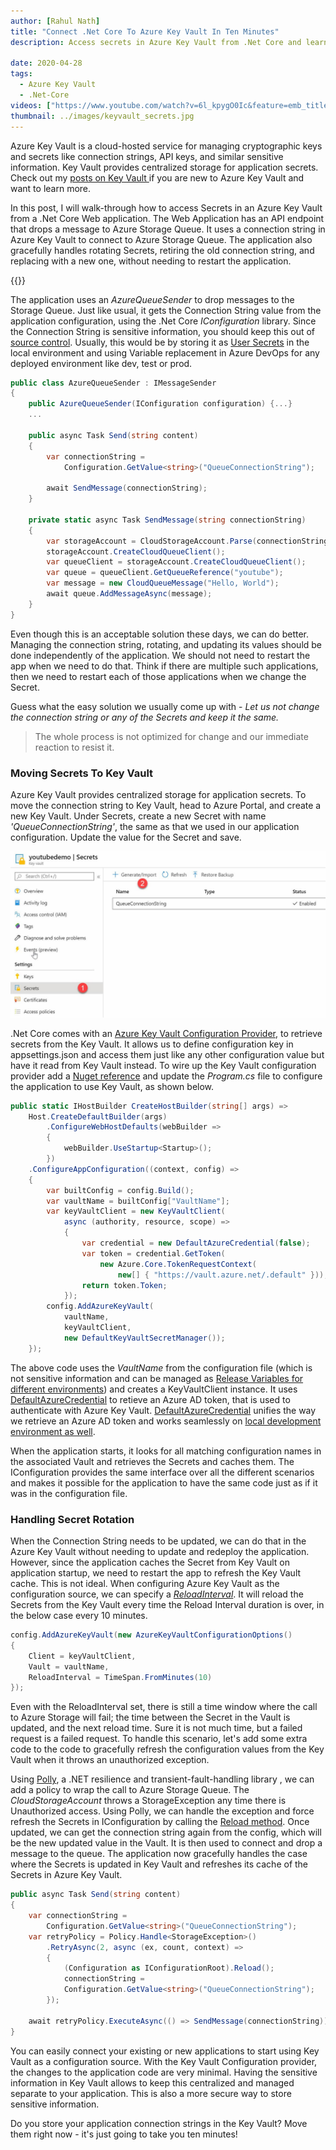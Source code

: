 ```yaml
---
author: [Rahul Nath]
title: "Connect .Net Core To Azure Key Vault In Ten Minutes"
description: Access secrets in Azure Key Vault from .Net Core and learn how to elegantly handle when rotating secrets.
  
date: 2020-04-28
tags:
  - Azure Key Vault
  - .Net-Core
videos: ["https://www.youtube.com/watch?v=6l_kpygO0Ic&feature=emb_title"]
thumbnail: ../images/keyvault_secrets.jpg
---
```


Azure Key Vault is a cloud-hosted service for managing cryptographic keys and secrets like connection strings, API keys, and similar sensitive information. Key Vault provides centralized storage for application secrets. Check out my [posts on Key Vault ](https://www.rahulpnath.com/blog/category/azure-key-vault/) if you are new to Azure Key Vault and want to learn more.

In this post, I will walk-through how to access Secrets in an Azure Key Vault from a .Net Core Web application. The Web Application has an API endpoint that drops a message to Azure Storage Queue. It uses a connection string in Azure Key Vault to connect to Azure Storage Queue. The application also gracefully handles rotating Secrets, retiring the old connection string, and replacing with a new one, without needing to restart the application.

{{<youtube id="6l_kpygO0Ic">}}
<br />

The application uses an _AzureQueueSender_ to drop messages to the Storage Queue. Just like usual, it gets the Connection String value from the application configuration, using the .Net Core _IConfiguration_ library. Since the Connection String is sensitive information, you should keep this out of [source control](/blog/keeping-sensitive-configuration-data-out-of-source-control/). Usually, this would be by storing it as [User Secrets](https://docs.microsoft.com/en-us/aspnet/core/security/app-secrets) in the local environment and using Variable replacement in Azure DevOps for any deployed environment like dev, test or prod.

```csharp
public class AzureQueueSender : IMessageSender
{
    public AzureQueueSender(IConfiguration configuration) {...}
    ...

    public async Task Send(string content)
    {
        var connectionString =
            Configuration.GetValue<string>("QueueConnectionString");

        await SendMessage(connectionString);
    }

    private static async Task SendMessage(string connectionString)
    {
        var storageAccount = CloudStorageAccount.Parse(connectionString);
        storageAccount.CreateCloudQueueClient();
        var queueClient = storageAccount.CreateCloudQueueClient();
        var queue = queueClient.GetQueueReference("youtube");
        var message = new CloudQueueMessage("Hello, World");
        await queue.AddMessageAsync(message);
    }
}
```

Even though this is an acceptable solution these days, we can do better. Managing the connection string, rotating, and updating its values should be done independently of the application. We should not need to restart the app when we need to do that. Think if there are multiple such applications, then we need to restart each of those applications when we change the Secret.

Guess what the easy solution we usually come up with - _Let us not change the connection string or any of the Secrets and keep it the same._

> The whole process is not optimized for change and our immediate reaction to resist it.

### Moving Secrets To Key Vault

Azure Key Vault provides centralized storage for application secrets. To move the connection string to Key Vault, head to Azure Portal, and create a new Key Vault. Under Secrets, create a new Secret with name _'QueueConnectionString'_, the same as that we used in our application configuration. Update the value for the Secret and save.

![](../images/keyvault_secrets.jpg)

.Net Core comes with an [Azure Key Vault Configuration Provider](https://docs.microsoft.com/en-us/aspnet/core/security/key-vault-configuration?view=aspnetcore-3.1), to retrieve secrets from the Key Vault. It allows us to define configuration key in appsettings.json and access them just like any other configuration value but have it read from Key Vault instead. To wire up the Key Vault configuration provider add a [Nuget reference](https://www.nuget.org/packages/Microsoft.Extensions.Configuration.AzureKeyVault/) and update the _Program.cs_ file to configure the application to use Key Vault, as shown below.

```csharp
public static IHostBuilder CreateHostBuilder(string[] args) =>
    Host.CreateDefaultBuilder(args)
        .ConfigureWebHostDefaults(webBuilder =>
        {
            webBuilder.UseStartup<Startup>();
        })
    .ConfigureAppConfiguration((context, config) =>
    {
        var builtConfig = config.Build();
        var vaultName = builtConfig["VaultName"];
        var keyVaultClient = new KeyVaultClient(
            async (authority, resource, scope) =>
            {
                var credential = new DefaultAzureCredential(false);
                var token = credential.GetToken(
                    new Azure.Core.TokenRequestContext(
                        new[] { "https://vault.azure.net/.default" }));
                return token.Token;
            });
        config.AddAzureKeyVault(
            vaultName,
            keyVaultClient,
            new DefaultKeyVaultSecretManager());
    });
```

The above code uses the _VaultName_ from the configuration file (which is not sensitive information and can be managed as [Release Variables for different environments](https://www.youtube.com/watch?v=OFr6Vkw0mq8)) and creates a KeyVaultClient instance. It uses [DefaultAzureCredential](/blog/defaultazurecredential_from_azure_sdk/) to retieve an Azure AD token, that is used to authenticate with Azure Key Vault. [DefaultAzureCredential](/blog/defaultazurecredential_from_azure_sdk/) unifies the way we retrieve an Azure AD token and works seamlessly on [local development environment as well](/blog/azure_managed_service_identity_and_local_development/).

When the application starts, it looks for all matching configuration names in the associated Vault and retrieves the Secrets and caches them. The IConfiguration provides the same interface over all the different scenarios and makes it possible for the application to have the same code just as if it was in the configuration file.

### Handling Secret Rotation

When the Connection String needs to be updated, we can do that in the Azure Key Vault without needing to update and redeploy the application. However, since the application caches the Secret from Key Vault on application startup, we need to restart the app to refresh the Key Vault cache. This is not ideal. When configuring Azure Key Vault as the configuration source, we can specify a _[ReloadInterval](https://docs.microsoft.com/en-us/aspnet/core/security/key-vault-configuration?view=aspnetcore-3.1#configuration-options)_. It will reload the Secrets from the Key Vault every time the Reload Interval duration is over, in the below case every 10 minutes.

```csharp
config.AddAzureKeyVault(new AzureKeyVaultConfigurationOptions()
{
    Client = keyVaultClient,
    Vault = vaultName,
    ReloadInterval = TimeSpan.FromMinutes(10)
});
```

Even with the ReloadInterval set, there is still a time window where the call to Azure Storage will fail; the time between the Secret in the Vault is updated, and the next reload time. Sure it is not much time, but a failed request is a failed request. To handle this scenario, let's add some extra code to the code to gracefully refresh the configuration values from the Key Vault when it throws an unauthorized exception.

Using [Polly](https://github.com/App-vNext/Polly), a .NET resilience and transient-fault-handling library , we can add a policy to wrap the call to Azure Storage Queue. The _CloudStorageAccount_ throws a StorageException any time there is Unauthorized access. Using Polly, we can handle the exception and force refresh the Secrets in IConfiguration by calling the [Reload method](https://docs.microsoft.com/en-us/aspnet/core/security/key-vault-configuration?view=aspnetcore-3.1#reload-secrets). Once updated, we can get the connection string again from the config, which will be the new updated value in the Vault. It is then used to connect and drop a message to the queue. The application now gracefully handles the case where the Secrets is updated in Key Vault and refreshes its cache of the Secrets in Azure Key Vault.

```csharp
public async Task Send(string content)
{
    var connectionString =
        Configuration.GetValue<string>("QueueConnectionString");
    var retryPolicy = Policy.Handle<StorageException>()
        .RetryAsync(2, async (ex, count, context) =>
        {
            (Configuration as IConfigurationRoot).Reload();
            connectionString =
            Configuration.GetValue<string>("QueueConnectionString");
        });

    await retryPolicy.ExecuteAsync(() => SendMessage(connectionString));
}
```

You can easily connect your existing or new applications to start using Key Vault as a configuration source. With the Key Vault Configuration provider, the changes to the application code are very minimal. Having the sensitive information in Key Vault allows to keep this centralized and managed separate to your application. This is also a more secure way to store sensitive information.

Do you store your application connection strings in the Key Vault? Move them right now - it's just going to take you ten minutes!
